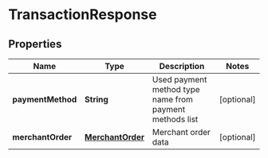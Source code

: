 
# TransactionResponse

## Properties
Name | Type | Description | Notes
------------ | ------------- | ------------- | -------------
**paymentMethod** | **String** | Used payment method type name from payment methods list |  [optional]
**merchantOrder** | [**MerchantOrder**](MerchantOrder.md) | Merchant order data |  [optional]



